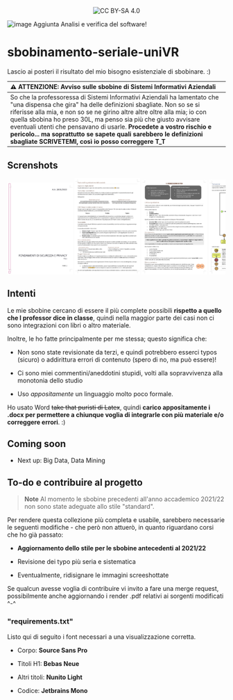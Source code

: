 <p align="center">
 <img src="https://img.shields.io/badge/License-CC%20BY--NC--SA%204.0-lightgrey.svg" alt="CC BY-SA 4.0"/>
 
![image](https://img.shields.io/badge/new-34A853) Aggiunta Analisi e verifica del software!

# sbobinamento-seriale-uniVR

Lascio ai posteri il risultato del mio bisogno esistenziale di sbobinare. :)

</p>


| :warning: **ATTENZIONE: Avviso sulle sbobine di Sistemi Informativi Aziendali**                                                                                                                                                                                                                                                                                                                                                                                                                 |
|:----------------------------------------------------------------------------------------------------------------------------------------------------------------------------------------------------------------------------------------------------------------------------------------------------------------------------------------------------------------------------------------------------------------------------------------------------------------------------------------------- |
| So che la professoressa di Sistemi Informativi Aziendali ha lamentato che "una dispensa che gira" ha delle definizioni sbagliate. Non so se si riferisse alla mia, e non so se ne girino altre altre oltre alla mia; io con quella sbobina ho preso 30L, ma penso sia più che giusto avvisare eventuali utenti che pensavano di usarle. **Procedete a vostro rischio e pericolo... ma soprattutto se sapete quali sarebbero le definizioni sbagliate SCRIVETEMI, così io posso correggere T_T** |

## Screnshots
 <div style="color:blue;overflow: scroll;white-space: nowrap;">
 <img width="30%" src="/Screenshots/6.png" alt="screenshot by me. CC BY-SA 4.0"/>
 <img width="30%" src="/Screenshots/2.png" alt="screenshot by me. CC BY-SA 4.0"/>
 <img width="30%" src="/Screenshots/3.png" alt="screenshot by me. CC BY-SA 4.0"/>
 <img width="30%" src="/Screenshots/1.png" alt="screenshot by me. CC BY-SA 4.0"/>
 <img width="30%" src="/Screenshots/5.png" alt="screenshot by me. CC BY-SA 4.0"/>
 <img width="30%" src="/Screenshots/4.png" alt="screenshot by me. CC BY-SA 4.0"/>
</div> 

## Intenti

Le mie sbobine cercano di essere il più complete possibili **rispetto a quello che l professor dice in classe**, quindi nella maggior parte dei casi non ci sono integrazioni con libri o altro materiale. 

Inoltre, le ho fatte principalmente per me stessa; questo significa che:

- Non sono state revisionate da terzi, e quindi potrebbero esserci typos (sicuro) o addirittura errori di contenuto (spero di no, ma può essere)!

- Ci sono miei commentini/aneddotini stupidi, volti alla sopravvivenza alla monotonia dello studio

- Uso *appositamente* un linguaggio molto poco formale.

Ho usato Word ~~take that puristi di Latex~~, quindi **carico appositamente i .docx per permettere a chiunque voglia di integrarle con più materiale e/o correggere errori**. :)

## Coming soon

* Next up: Big Data, Data Mining

## To-do e contribuire al progetto

> **Note**
> Al momento le sbobine precedenti all'anno accademico 2021/22 non sono state adeguate allo stile "standard".

 Per rendere questa collezione più completa e usabile, sarebbero necessarie le seguenti modifiche - che però non attuerò, in quanto riguardano corsi che ho già passato:

* **Aggiornamento dello stile per le sbobine antecedenti al 2021/22**

* Revisione dei typo più seria e sistematica

* Eventualmente, ridisignare le immagini screeshottate

Se qualcun avesse voglia di contribuire vi invito a fare una merge request, possibilmente anche aggiornando i render .pdf relativi ai sorgenti modificati ^-^

### "requirements.txt"

Listo qui di seguito i font necessari a una visualizzazione corretta.

- Corpo: **Source Sans Pro**

- Titoli H1: **Bebas Neue**

- Altri titoli: **Nunito Light**

- Codice: **Jetbrains Mono**

